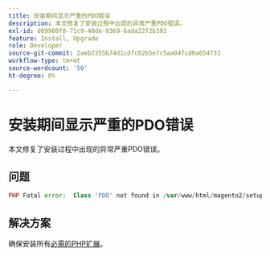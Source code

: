 ```yaml
---
title: 安装期间显示严重的PDO错误
description: 本文修复了安装过程中出现的异常严重PDO错误。
exl-id: d69908f0-71c9-48de-9369-6ada22f2b393
feature: Install, Upgrade
role: Developer
source-git-commit: 2aeb2355b74d1cdfc62b5e7c5aa04fcd0a654733
workflow-type: tm+mt
source-wordcount: '50'
ht-degree: 0%

---
```


# 安装期间显示严重的PDO错误

本文修复了安装过程中出现的异常严重PDO错误。

## 问题

```php
PHP Fatal error:  Class 'PDO' not found in /var/www/html/magento2/setup/module/Magento/Setup/src/Module/Setup/ConnectionFactory.php on line 44
```

## 解决方案

确保安装所有[必需的PHP扩展](https://experienceleague.adobe.com/zh-hans/docs/commerce-operations/installation-guide/prerequisites/php-settings)。
